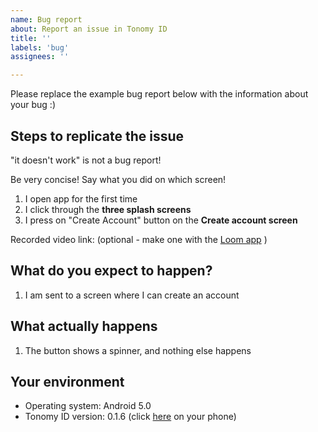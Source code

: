 ```yaml
---
name: Bug report
about: Report an issue in Tonomy ID
title: ''
labels: 'bug'
assignees: ''

---
```


Please replace the example bug report below with the information about your bug :)

## Steps to replicate the issue

"it doesn't work" is not a bug report!

Be very concise! Say what you did on which screen!

1. I open app for the first time
2. I click through the **three splash screens**
3. I press on "Create Account" button on the **Create account screen**

Recorded video link: (optional - make one with the [Loom app](https://play.google.com/store/apps/details?id=com.loom.android) )

## What do you expect to happen?

1. I am sent to a screen where I can create an account

## What actually happens

1. The button shows a spinner, and nothing else happens

## Your environment

- Operating system: Android 5.0
- Tonomy ID version: 0.1.6 (click [here](https://play.google.com/store/apps/details?id=foundation.tonomy.projects.tonomyidstaging) on your phone)
